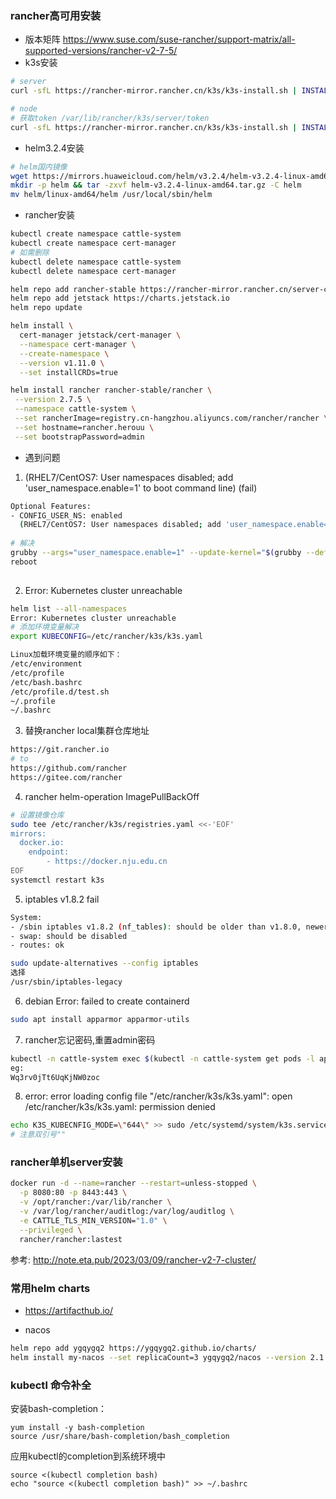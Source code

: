 ### rancher高可用安装
* 版本矩阵
  https://www.suse.com/suse-rancher/support-matrix/all-supported-versions/rancher-v2-7-5/
* k3s安装

```bash
# server
curl -sfL https://rancher-mirror.rancher.cn/k3s/k3s-install.sh | INSTALL_K3S_MIRROR=cn INSTALL_K3S_VERSION=v1.24.10+k3s1 sh -s -

# node
# 获取token /var/lib/rancher/k3s/server/token
curl -sfL https://rancher-mirror.rancher.cn/k3s/k3s-install.sh | INSTALL_K3S_MIRROR=cn INSTALL_K3S_VERSION=v1.24.10+k3s1 K3S_URL=https://192.168.1.181:6443 K3S_TOKEN=token sh -

```

* helm3.2.4安装

```bash
# helm国内镜像
wget https://mirrors.huaweicloud.com/helm/v3.2.4/helm-v3.2.4-linux-amd64.tar.gz
mkdir -p helm && tar -zxvf helm-v3.2.4-linux-amd64.tar.gz -C helm
mv helm/linux-amd64/helm /usr/local/sbin/helm
```

* rancher安装

```bash
kubectl create namespace cattle-system
kubectl create namespace cert-manager
# 如需删除
kubectl delete namespace cattle-system
kubectl delete namespace cert-manager 
```

```bash
helm repo add rancher-stable https://rancher-mirror.rancher.cn/server-charts/stable
helm repo add jetstack https://charts.jetstack.io
helm repo update
```

```bash
helm install \
  cert-manager jetstack/cert-manager \
  --namespace cert-manager \
  --create-namespace \
  --version v1.11.0 \
  --set installCRDs=true
```

```bash
helm install rancher rancher-stable/rancher \
 --version 2.7.5 \
 --namespace cattle-system \
 --set rancherImage=registry.cn-hangzhou.aliyuncs.com/rancher/rancher \
 --set hostname=rancher.herouu \
 --set bootstrapPassword=admin
```

* 遇到问题

1. (RHEL7/CentOS7: User namespaces disabled; add 'user_namespace.enable=1' to boot command line) (fail)

```bash
Optional Features:
- CONFIG_USER_NS: enabled
  (RHEL7/CentOS7: User namespaces disabled; add 'user_namespace.enable=1' to boot command line) (fail)
  
# 解决
grubby --args="user_namespace.enable=1" --update-kernel="$(grubby --default-kernel)"
reboot  
  
```

2. Error: Kubernetes cluster unreachable

```bash
helm list --all-namespaces
Error: Kubernetes cluster unreachable
# 添加环境变量解决
export KUBECONFIG=/etc/rancher/k3s/k3s.yaml
```

```bash
Linux加载环境变量的顺序如下：
/etc/environment
/etc/profile
/etc/bash.bashrc
/etc/profile.d/test.sh
~/.profile
~/.bashrc
```

3. 替换rancher local集群仓库地址

``` bash
https://git.rancher.io 
# to
https://github.com/rancher
https://gitee.com/rancher
```

4. rancher helm-operation  ImagePullBackOff  

```bash
# 设置镜像仓库
sudo tee /etc/rancher/k3s/registries.yaml <<-'EOF'
mirrors:
  docker.io:
    endpoint:
        - https://docker.nju.edu.cn
EOF
systemctl restart k3s

```

5. iptables v1.8.2 fail

```bash
System:
- /sbin iptables v1.8.2 (nf_tables): should be older than v1.8.0, newer than v1.8.3, or in legacy mode (fail)
- swap: should be disabled
- routes: ok

sudo update-alternatives --config iptables
选择
/usr/sbin/iptables-legacy 
```

6. debian   Error: failed to create containerd

```bash
sudo apt install apparmor apparmor-utils
```

7. rancher忘记密码,重置admin密码

```bash
kubectl -n cattle-system exec $(kubectl -n cattle-system get pods -l app=rancher | grep '1/1' | head -1 | awk '{ print $1 }') -- reset-password
eg:
Wq3rv0jTt6UqKjNW0zoc
```

8. error: error loading config file "/etc/rancher/k3s/k3s.yaml": open /etc/rancher/k3s/k3s.yaml: permission denied

```bash
echo K3S_KUBECNFIG_MODE=\"644\" >> sudo /etc/systemd/system/k3s.service.env
# 注意双引号""
```

### rancher单机server安装

```bash
docker run -d --name=rancher --restart=unless-stopped \
  -p 8080:80 -p 8443:443 \
  -v /opt/rancher:/var/lib/rancher \
  -v /var/log/rancher/auditlog:/var/log/auditlog \
  -e CATTLE_TLS_MIN_VERSION="1.0" \
  --privileged \
  rancher/rancher:lastest
```

参考: <http://note.eta.pub/2023/03/09/rancher-v2-7-cluster/>

### 常用helm charts

* <https://artifacthub.io/>

* nacos

```bash
helm repo add ygqygq2 https://ygqygq2.github.io/charts/
helm install my-nacos --set replicaCount=3 ygqygq2/nacos --version 2.1.4
```


### kubectl 命令补全
安装bash-completion：

```
yum install -y bash-completion
source /usr/share/bash-completion/bash_completion
```


应用kubectl的completion到系统环境中

```
source <(kubectl completion bash)
echo "source <(kubectl completion bash)" >> ~/.bashrc
```
